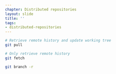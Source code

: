 ```yaml
---
chapter: Distributed repositories
layout: slide
title: ''
tags:
- distributed-repositories
---
```


```bash
# Retrieve remote history and update working tree
git pull
```

```bash
# Only retrieve remote history
git fetch

git branch -r
```
